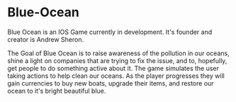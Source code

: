# Blue-Ocean

Blue Ocean is an IOS Game currently in development. It's founder and creator is Andrew Sheron.

The Goal of Blue Ocean is to raise awareness of the pollution in our oceans, shine a light on companies that are trying to 
fix the issue, and to, hopefully, get people to do something active about it. The game simulates the user taking actions to 
help clean our oceans. As the player progresses they will gain currencies to buy new boats, upgrade their items, and restore
our ocean to it's bright beautiful blue.
